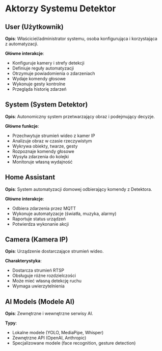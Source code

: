 # Aktorzy Systemu Detektor

## User (Użytkownik)
**Opis**: Właściciel/administrator systemu, osoba konfigurująca i korzystająca z automatyzacji.

**Główne interakcje**:
- Konfiguruje kamery i strefy detekcji
- Definiuje reguły automatyzacji
- Otrzymuje powiadomienia o zdarzeniach
- Wydaje komendy głosowe
- Wykonuje gesty kontrolne
- Przegląda historię zdarzeń

## System (System Detektor)
**Opis**: Autonomiczny system przetwarzający obraz i podejmujący decyzje.

**Główne funkcje**:
- Przechwytuje strumień wideo z kamer IP
- Analizuje obraz w czasie rzeczywistym
- Wykrywa obiekty, twarze, gesty
- Rozpoznaje komendy głosowe
- Wysyła zdarzenia do kolejki
- Monitoruje własną wydajność

## Home Assistant
**Opis**: System automatyzacji domowej odbierający komendy z Detektora.

**Główne interakcje**:
- Odbiera zdarzenia przez MQTT
- Wykonuje automatyzacje (światła, muzyka, alarmy)
- Raportuje status urządzeń
- Potwierdza wykonanie akcji

## Camera (Kamera IP)
**Opis**: Urządzenie dostarczające strumień wideo.

**Charakterystyka**:
- Dostarcza strumień RTSP
- Obsługuje różne rozdzielczości
- Może mieć własną detekcję ruchu
- Wymaga uwierzytelnienia

## AI Models (Modele AI)
**Opis**: Zewnętrzne i wewnętrzne serwisy AI.

**Typy**:
- Lokalne modele (YOLO, MediaPipe, Whisper)
- Zewnętrzne API (OpenAI, Anthropic)
- Specjalizowane modele (face recognition, gesture detection)